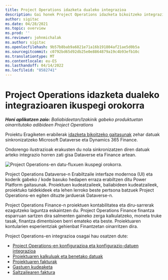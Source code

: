 ```yaml
---
title: Project Operations idazketa dualeko integrazioa
description: Gai honek Project Operations idazketa bikoitzeko integrazioaren ikuspegi orokorra eskaintzen du.
author: sigitac
ms.date: 04/28/2021
ms.topic: overview
ms.prod: ''
ms.reviewer: johnmichalak
ms.author: sigitac
ms.openlocfilehash: 9b57b8bab9a6821e71a16b191804af21ae5d0b5a
ms.sourcegitcommit: c0792bd65d92db25e0e8864879a19c4b93efb10c
ms.translationtype: MT
ms.contentlocale: eu-ES
ms.lasthandoff: 04/14/2022
ms.locfileid: "8582741"
---
```

# <a name="project-operations-dual-write-integration-overview"></a>Project Operations idazketa dualeko integrazioaren ikuspegi orokorra

_**Honi aplikatzen zaio:** Baliabideetan/Izakinik gabeko produktuetan oinarritutako adibideen Project Operations_

Proiektu Eragiketen erabilerak [idazketa bikoitzeko gaitasunak](/dynamics365/fin-ops-core/dev-itpro/data-entities/dual-write/dual-write-home-page) zehar datuak sinkronizatzeko Microsoft Dataverse eta Dynamics 365 Finance.

Ondorengo ilustrazioak erakusten du nola sinkronizatzen diren datuak arteko integrazio horren zati gisa Dataverse eta Finance artean.

![Project Operations-en datu-fluxuen ikuspegi orokorra.](./media/ProjectOperationsFlows.jpg)

Project Operations Dataverse-n Erabiltzaile interfaze modernoa (UI) eta koderik gabeko / kode baxuko hedapen erraza erabiltzen ditu Power Platform gaitasunak. Proiektuen kudeatzaileek, baliabideen kudeatzaileek, proiektuko taldekideek eta lehen lerroko beste pertsona batzuek Project Operations-en egiten dituzte jarduerak Dataverse-n.

Project Operations Finance-n proiektuen kontabilitatea eta diru-sarrerak ezagutzeko laguntza eskaintzen du. Project Operations Finance finantza esparruan sartzen dira salmenten gaineko zerga kalkulatzeko, moneta truke tasak, finantza dimentsioen berri emateko eta beste. Proiektuaren kontularien esperientziak gehienbat Finantzetan oinarritzen dira.

Project Operations-en integrazioa osagai hau osatzen dute:


- [Project Operations-en konfigurazioa eta konfigurazio-datuen integrazioa](resource-dual-write-setup-integration.md) 
- [Proiektuaren kalkuluak eta benetako datuak](resource-dual-write-estimates-actuals.md)
- [Proiektuaren fakturak](resource-dual-write-project-invoice.md)
- [Gastuen kudeaketa](resource-dual-write-expense.md)
- [Saltzailearen faktura](resource-dual-write-vendor-invoice.md)

